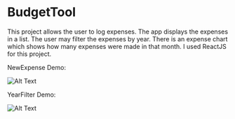 # BudgetTool

This project allows the user to log expenses. The app displays the expenses in a list. The user may filter the expenses by year. There is an expense chart which shows how many expenses were made in that month. I used ReactJS for this project.

NewExpense Demo:


![Alt Text](https://media0.giphy.com/media/FbaOCj3lWAHkiephEH/giphy.gif?cid=790b761110ce9f97825f0677c84e4a3ca75ac89f8de96457&rid=giphy.gif&ct=g)

YearFilter Demo:

![Alt Text](https://media2.giphy.com/media/YLRivDapiw3LTlZCLQ/giphy.gif?cid=790b7611f6dc81a5a02c92ceb10b3fae2d5b5067676831c1&rid=giphy.gif&ct=g)
